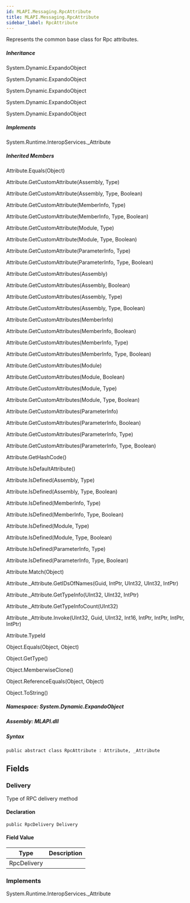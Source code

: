 ```yaml
---  
id: MLAPI.Messaging.RpcAttribute  
title: MLAPI.Messaging.RpcAttribute
sidebar_label: RpcAttribute
---
```


<div class="markdown level0 summary">

Represents the common base class for Rpc attributes.

</div>

<div class="markdown level0 conceptual">

</div>

<div class="inheritance">

##### Inheritance

<div class="level0">

System.Dynamic.ExpandoObject

</div>

<div class="level1">

System.Dynamic.ExpandoObject

</div>

<div class="level2">

System.Dynamic.ExpandoObject

</div>

<div class="level3">

System.Dynamic.ExpandoObject

</div>

<div class="level3">

System.Dynamic.ExpandoObject

</div>

</div>

<div classs="implements">

##### Implements

<div>

System.Runtime.InteropServices.\_Attribute

</div>

</div>

<div class="inheritedMembers">

##### Inherited Members

<div>

Attribute.Equals(Object)

</div>

<div>

Attribute.GetCustomAttribute(Assembly, Type)

</div>

<div>

Attribute.GetCustomAttribute(Assembly, Type, Boolean)

</div>

<div>

Attribute.GetCustomAttribute(MemberInfo, Type)

</div>

<div>

Attribute.GetCustomAttribute(MemberInfo, Type, Boolean)

</div>

<div>

Attribute.GetCustomAttribute(Module, Type)

</div>

<div>

Attribute.GetCustomAttribute(Module, Type, Boolean)

</div>

<div>

Attribute.GetCustomAttribute(ParameterInfo, Type)

</div>

<div>

Attribute.GetCustomAttribute(ParameterInfo, Type, Boolean)

</div>

<div>

Attribute.GetCustomAttributes(Assembly)

</div>

<div>

Attribute.GetCustomAttributes(Assembly, Boolean)

</div>

<div>

Attribute.GetCustomAttributes(Assembly, Type)

</div>

<div>

Attribute.GetCustomAttributes(Assembly, Type, Boolean)

</div>

<div>

Attribute.GetCustomAttributes(MemberInfo)

</div>

<div>

Attribute.GetCustomAttributes(MemberInfo, Boolean)

</div>

<div>

Attribute.GetCustomAttributes(MemberInfo, Type)

</div>

<div>

Attribute.GetCustomAttributes(MemberInfo, Type, Boolean)

</div>

<div>

Attribute.GetCustomAttributes(Module)

</div>

<div>

Attribute.GetCustomAttributes(Module, Boolean)

</div>

<div>

Attribute.GetCustomAttributes(Module, Type)

</div>

<div>

Attribute.GetCustomAttributes(Module, Type, Boolean)

</div>

<div>

Attribute.GetCustomAttributes(ParameterInfo)

</div>

<div>

Attribute.GetCustomAttributes(ParameterInfo, Boolean)

</div>

<div>

Attribute.GetCustomAttributes(ParameterInfo, Type)

</div>

<div>

Attribute.GetCustomAttributes(ParameterInfo, Type, Boolean)

</div>

<div>

Attribute.GetHashCode()

</div>

<div>

Attribute.IsDefaultAttribute()

</div>

<div>

Attribute.IsDefined(Assembly, Type)

</div>

<div>

Attribute.IsDefined(Assembly, Type, Boolean)

</div>

<div>

Attribute.IsDefined(MemberInfo, Type)

</div>

<div>

Attribute.IsDefined(MemberInfo, Type, Boolean)

</div>

<div>

Attribute.IsDefined(Module, Type)

</div>

<div>

Attribute.IsDefined(Module, Type, Boolean)

</div>

<div>

Attribute.IsDefined(ParameterInfo, Type)

</div>

<div>

Attribute.IsDefined(ParameterInfo, Type, Boolean)

</div>

<div>

Attribute.Match(Object)

</div>

<div>

Attribute.\_Attribute.GetIDsOfNames(Guid, IntPtr, UInt32, UInt32,
IntPtr)

</div>

<div>

Attribute.\_Attribute.GetTypeInfo(UInt32, UInt32, IntPtr)

</div>

<div>

Attribute.\_Attribute.GetTypeInfoCount(UInt32)

</div>

<div>

Attribute.\_Attribute.Invoke(UInt32, Guid, UInt32, Int16, IntPtr,
IntPtr, IntPtr, IntPtr)

</div>

<div>

Attribute.TypeId

</div>

<div>

Object.Equals(Object, Object)

</div>

<div>

Object.GetType()

</div>

<div>

Object.MemberwiseClone()

</div>

<div>

Object.ReferenceEquals(Object, Object)

</div>

<div>

Object.ToString()

</div>

</div>

##### **Namespace**: System.Dynamic.ExpandoObject

##### **Assembly**: MLAPI.dll

##### Syntax

    public abstract class RpcAttribute : Attribute, _Attribute

## Fields

### Delivery

<div class="markdown level1 summary">

Type of RPC delivery method

</div>

<div class="markdown level1 conceptual">

</div>

#### Declaration

    public RpcDelivery Delivery

#### Field Value

| Type        | Description |
|-------------|-------------|
| RpcDelivery |             |

### Implements

<div>

System.Runtime.InteropServices.\_Attribute

</div>
